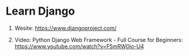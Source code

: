 # Learn Django

1. Wesite: https://www.djangoproject.com/

2. Video: Python Django Web Framework - Full Course for Beginners: https://www.youtube.com/watch?v=F5mRW0jo-U4
